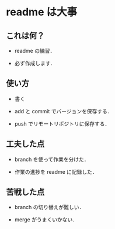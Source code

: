 # readme は大事

## これは何？

- readme の練習．

- 必ず作成します．

## 使い方

- 書く

- add と commit でバージョンを保存する．

- push でリモートリポジトリに保存する．

## 工夫した点

- branch を使って作業を分けた．

- 作業の進捗を readme に記録した．

## 苦戦した点

- branch の切り替えが難しい．

- merge がうまくいかない．
